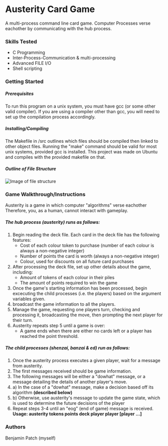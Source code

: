 # Austerity Card Game
A multi-process command line card game. Computer Processes verse eachother by communicating with the hub process.

### Skills Tested
- C Programming
- Inter-Process-Communication & multi-processing
- Advanced FILE I/O
- Shell scripting
### Getting Started
##### Prerequisites
To run this program on a unix system, you must have gcc (or some other valid compiler). If you are using a compiler other than gcc, you will need to set up the compilation process accordingly.
##### Installing/Compiling
The Makefile in /src outlines which files should be compiled then linked to other object files. Running the "make" command should be valid for most unix systems, provided gcc is installed. This project was made on Ubuntu and compiles with the provided makefile on that.
##### Outline of File Structure
![Image of file structure](https://i.imgur.com/IKX048a.png)
### Game Walkthrough/Instructions
Austerity is a game in which computer "algorithms" verse eachother  Therefore, you, as a human, cannot interact with gameplay.
##### The hub process (austerity) runs as follows:
1. Begin reading the deck file.
    Each card in the deck file has the following features:
    - Cost of each colour token to purchase (number of each colour is always a non-negative integer)
    - Number of points the card is worth (always a non-negative integer)
    - Colour, used for discounts on all future card purchases
2. After processing the deck file, set up other details about the game, including:
    - Amount of tokens of each colour in their piles
    - The amount of points required to win the game
3. Once the game's starting information has been processed, begin excecuting the child processes (i.e. the players) based on the argument variables given.
4. broadcast the game information to all the players.
5. Manage the game, requesting one players turn, checking and processing it, broadcasting the move, then prompting the next player for their turn.
6. Austerity repeats step 5 until a game is over:
    - A game ends when there are either no cards left or a player has reached the point threshold.
##### The child processes (shenzai, banzai & ed) run as follows:
1. Once the austerity process executes a given player, wait for a message from austerity.
2. The first messages received should be game information.
3. The following messages will be either a "dowhat" message, or a message detailing the details of another player's move.
4. a) In the case of a "dowhat" message, make a decision based off its algorithm **(described below)**
4. b) Otherwise, use austerity's message to update the game state, which is used to determine the future decisions of the player
5. Repeat steps 3-4 until an "eog" (end of game) message is received.
**Usage: austerity tokens points deck player player [player ...]**
### Authors
Benjamin Patch (myself)








